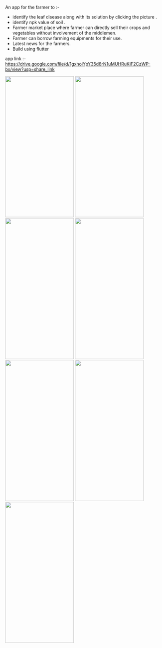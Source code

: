 An app for the farmer to :-

* identify the leaf disease along with its solution by clicking the picture .
* identify npk value of soil .
* Farmer market place where farmer can directly sell their crops and vegetables without involvement of the middlemen.
* Farmer can borrow farming equipments for their use.
* Latest news for the farmers.
* Build using flutter

app link :- https://drive.google.com/file/d/1gxholYpY35d6rN1uMUHRuKiF2CzWP-bx/view?usp=share_link


<img src="https://raw.githubusercontent.com/HARSH-17177/JIT_GAYE_HACKATHON/main/images/1.jpg" height ="450" width="220" >  <img src="https://raw.githubusercontent.com/HARSH-17177/JIT_GAYE_HACKATHON/main/images/5.jpg" height ="450" width="220"> <img src="https://raw.githubusercontent.com/HARSH-17177/JIT_GAYE_HACKATHON/main/images/2.jpg" height ="450" width="220"> <img src="https://github.com/HARSH-17177/JIT_GAYE_HACKATHON/blob/main/images/8.jpg" height ="450" width="220"> <img src="https://raw.githubusercontent.com/HARSH-17177/JIT_GAYE_HACKATHON/main/images/3.jpg" height ="450" width="220"> <img src="https://raw.githubusercontent.com/HARSH-17177/JIT_GAYE_HACKATHON/main/images/4.jpg" height ="450" width="220"> <img src="https://raw.githubusercontent.com/HARSH-17177/JIT_GAYE_HACKATHON/main/images/6.jpg" height ="450" width="220">



